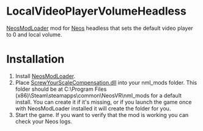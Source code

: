 # LocalVideoPlayerVolumeHeadless
[NeosModLoader](https://github.com/zkxs/NeosModLoader) mod for [Neos](https://neos.com/) headless that sets the default video player to 0 and local volume.

# Installation
1. Install [NeosModLoader](https://github.com/zkxs/NeosModLoader).
2. Place [ScrewYourScaleCompensation.dll](<directdownload link here>) into your nml_mods folder. This folder should be at C:\Program Files (x86)\Steam\steamapps\common\NeosVR\nml_mods for a default install. You can create it if it's missing, or if you launch the game once with NeosModLoader installed it will create the folder for you.
3. Start the game. If you want to verify that the mod is working you can check your Neos logs.
